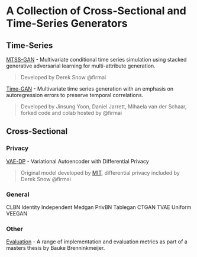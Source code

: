 # A Collection of Cross-Sectional and Time-Series Generators


## Time-Series
[MTSS-GAN](https://github.com/firmai/mtss-gan) - Multivariate conditional time series simulation using stacked generative adversarial learning for multi-attribute generation.
  > Developed by Derek Snow @firmai
  
[Time-GAN](https://github.com/firmai/tsgan/tree/master/alg/timegan) - Multivariate time series generation with an emphasis on autoregression errors to preserve temporal correlations.
  > Developed by Jinsung Yoon, Daniel Jarrett, Mihaela van der Schaar, forked code and colab hosted by @firmai


## Cross-Sectional

### Privacy
[VAE-DP](https://colab.research.google.com/drive/1GR8Fx4zd7M-OKWI8gF20VwESS6Oml6Br) - Variational Autoencoder with Differential Privacy
  > Original model developed by [MIT](https://github.com/sdv-dev/SDGym), differential privacy included by Derek Snow @firmai

### General

CLBN
Identity
Independent
Medgan
PrivBN
Tablegan
CTGAN
TVAE
Uniform
VEEGAN

### Other

[Evaluation](https://github.com/Baukebrenninkmeijer/On-the-Generation-and-Evaluation-of-Synthetic-Tabular-Data-using-GANs) - A range of implementation and evaluation metrics as part of a masters thesis by Bauke Brenninkmeijer.

